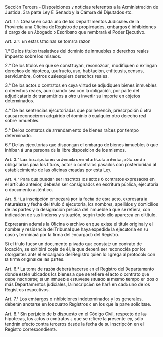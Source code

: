 Sección Tercera - Disposiciones y noticias referentes a la Administración de Justicia. 3ra parte
Ley
El Senado y la Cámara dé Diputados etc.

Art. 1.°: Créase en cada uno de los Departamentos Judiciales de la Provincia una Oficina de Registro de propiedades, embargos é inhibiciones á cargo de un Abogado o Escribano que nombrará el Poder Ejecutivo.

Art. 2.º: En estas Oficinas se tomará razón:

1.° De los títulos traslativos del dominio de inmuebles o derechos reales impuesto sobre los mismos.

2.° De los títulos en que se constituyan, reconozcan, modifiquen o extingan derechos de hipoteca, usufructo, uso, habitación, enfiteusis, censos, servidumbre, ú otros cualesquiera derechos reales.

3.° De los actos o contratos en cuya virtud se adjudiquen bienes inmuebles o derechos reales, aun cuando sea con la obligación, por parte del adjudicatario de transmitirlos a otro u invertir su importe en objetos determinados.

4.° De las sentencias ejecutoriadas que por herencia, prescripción ú otra causa reconocieron adquirido el dominio ó cualquier otro derecho real sobre inmuebles.

5.° De los contratos de arrendamiento de bienes raíces por tiempo determinado.

6.° De las ejecutorias que dispongan el embargo de bienes inmuebles ó que inhiban á una persona de la libre disposición de los mismos.

Art. 3.° Las inscripciones ordenadas en el artículo anterior, sólo serán obligatorias para los títulos, actos o contratos pasados con posterioridad al establecimiento de las oficinas creadas por esta Ley.

Art. 4.° Para que puedan ser inscritos los actos 6 contratos expresados en el artículo anterior, deberán ser consignados en escritura pública, ejecutoria o documento auténtico.

Art. 5.° La inscripción empezará por la fecha de este acto, expresara la naturaleza y fecha del título ó ejecutoria, los nombres, apellidos y domicilios de las partes y la designación precisa del inmueble á que se refiera, con indicación de sus linderos y situación, según todo ello aparezca en el título.

Expresarán además la Oficina o archivo en que existe el título original y el nombre y residencia del Tribunal que haya expedido la ejecutoria en su caso y terminará por la firma del encargado del Registro.

Si el título fuese un documento privado que constate un contrato de locación, se exhibirá copia de él, la que deberá ser reconocida por los otorgantes ante el encargado del Registro quien lo agrega al protocolo con la firma original de las partes.

Art. 6.º La toma de razón deberá hacerse en el Registro del Departamento donde estén ubicados los bienes a que se refiere el acto o contrato que debe inscribirse; si un inmueble estuviese situado al mismo tiempo en dos o más Departamentos judiciales, la inscripción se hará en cada uno de los Registros respectivos.

Art. 7.° Los embargos o inhibiciones indeterminados y los generales, deberán anotarse en los cuatro Registros o en los que la parte solicitase.

Art. 8.° Sin perjuicio de lo dispuesto en el Código Civil, respecto de las hipotecas, los actos o contratos a que se refiere la presente ley, sólo tendrán efecto contra terceros desde la fecha de su inscripción en el Registro correspondiente.




